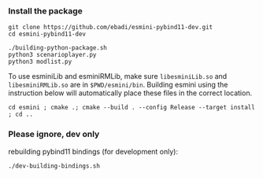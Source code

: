 
### Install the package
```
git clone https://github.com/ebadi/esmini-pybind11-dev.git
cd esmini-pybind11-dev

./building-python-package.sh
python3 scenarioplayer.py
python3 modlist.py
```
To use esminiLib and esminiRMLib, make sure `libesminiLib.so` and `libesminiRMLib.so` are in `$PWD/esmini/bin`. Building esmini using the instruction below will automatically place these files in the correct location. 

```
cd esmini ; cmake .; cmake --build . --config Release --target install ; cd ..
```

### Please ignore, dev only 
rebuilding pybind11 bindings (for development only): 
```
./dev-building-bindings.sh
```
